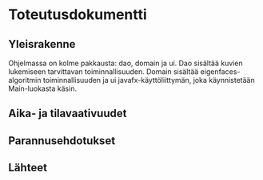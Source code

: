 # Toteutusdokumentti

## Yleisrakenne

Ohjelmassa on kolme pakkausta: dao, domain ja ui. Dao sisältää kuvien lukemiseen tarvittavan toiminnallisuuden. Domain sisältää eigenfaces-algoritmin toiminnallisuuden ja ui javafx-käyttöliittymän, joka käynnistetään Main-luokasta käsin. 

## Aika- ja tilavaativuudet

## Parannusehdotukset

## Lähteet
